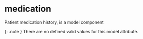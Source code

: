 # medication
Patient medication history, is a model component


{: .note }
There are no defined valid values for this model attribute.
